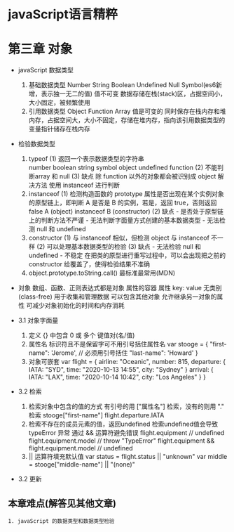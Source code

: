 # javaScript语言精粹 
# 第三章 对象

- javaScript 数据类型
    1. 基础数据类型
        Number String Boolean Undefined Null Symbol(es6新增，表示独一无二的值)
        值不可变
        数据存储在栈(stack)区，占据空间小，大小固定，被频繁使用
    2. 引用数据类型
        Object Function Array 
        值是可变的
        同时保存在栈内存和堆内存，占据空间大，大小不固定，存储在堆内存，指向该引用数据类型的变量指针储存在栈内存

- 检验数据类型
    1. typeof
        (1) 返回一个表示数据类型的字符串  
        number boolean string symbol object undefined function
        (2) 不能判断array 和 null
        (3) 缺点 
            除 function 以外的对象都会被识别成 object
            解决方法 使用 instanceof 进行判断
    2. instanceof 
        (1) 检测构造函数的 prototype 属性是否出现在某个实例对象的原型链上，即判断 A 是否是 B 的实例，若是，返回 true，否则返回 false
        A (object) instanceof B (constructor)
        (2) 缺点
            - 是否处于原型链上的判断方法不严谨
            - 无法判断字面量方式创建的基本数据类型
            - 无法检测 null 和 undefined
    3. constructor
        (1) 与 instanceof 相似，但检测 object 与 instanceof 不一样
        (2) 可以处理基本数据类型的检验
        (3) 缺点
            - 无法检验 null 和 undefined
            - 不稳定 在把类的原型进行重写过程中，可以会出现把之前的 constructor 给覆盖了，使得检验结果不准确
    4. object.prototype.toString.call()  最标准最常用(MDN)

- 对象
    数组、函数、正则表达式都是对象
    属性的容器
    属性  key: value
    无类别(class-free) 用于收集和管理数据
    可以包含其他对象
    允许继承另一对象的属性  可减少对象初始化的时间和内存消耗

- 3.1 对象字面量
    1. 定义  {} 中包含 0 或 多个 键值对(名/值)
    2. 属性名 标识符且不是保留字可不用引号括住属性名
        var stooge = {
            "first-name": 'Jerome', // 必须用引号括住
            "last-name": 'Howard'
        }
    3. 对象可嵌套
        var flight = {
            airline: "Oceanic",
            number: 815,
            departure: {
                IATA: "SYD",
                time: "2020-10-13 14:55",
                city: "Sydney"
            }
            arrival: {
                IATA: "LAX",
                time: "2020-10-14 10:42",
                city: "Los Angeles"
            }
        }

- 3.2 检索
    1. 检索对象中包含的值的方式  有引号的用 ["属性名"] 检索，没有的则用 "." 检索
        stooge["first-name"] 
        flight.departure.IATA
    2. 检索不存在的成员元素的值，返回undefined 
       检索undefined值会导致 typeError 异常   通过 && 运算符避免错误
        flight.equipment                             // undefined
        flight.equipment.model                       // throw "TypeError"
        flight.equipment && flight.equipment.model   // undefined
    3. || 运算符填充默认值
        var status = flight.status || "unknown"
        var middle = stooge["middle-name"] || "(none)"

- 3.2 更新
    
## 本章难点(解答见其他文章)
    1. javaScript 的数据类型和数据类型检验